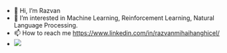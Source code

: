 - 👋 Hi, I’m Razvan
- 👀 I’m interested in Machine Learning, Reinforcement Learning, Natural Language Processing.
- 📫 How to reach me https://www.linkedin.com/in/razvanmihaihanghicel/
- ![](https://komarev.com/ghpvc/?username=alien1403&color=blue&style=flat-square)
<!---
alien1403/alien1403 is a ✨ special ✨ repository because its `README.md` (this file) appears on your GitHub profile.
You can click the Preview link to take a look at your changes.
--->
